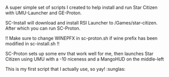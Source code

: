 A super simple set of scripts I created to help install and run Star Citizen with UMU-Launcher and GE-Proton.

SC-Install will download and install RSI Launcher to /Games/star-citizen. After which you can run SC-Proton. 

!! Make sure to change WINEPFX in sc-proton.sh if wine prefix has been modified in sc-install.sh !!

SC-Proton sets up some env that work well for me, then launches Star Citizen using UMU with a -10 niceness and a MangoHUD on the middle-left

This is my first script that I actually use, so yay! :sunglas:
